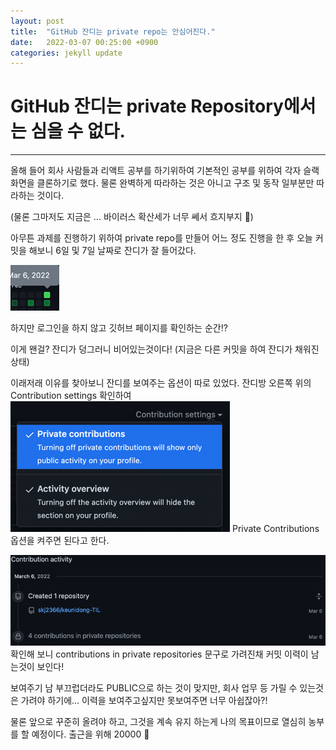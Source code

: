 ```yaml
---
layout: post
title:  "GitHub 잔디는 private repo는 안심어진다."
date:   2022-03-07 00:25:00 +0900
categories: jekyll update
---
```


# GitHub 잔디는 private Repository에서는 심을 수 없다.

---
올해 들어 회사 사람들과 리액트 공부를 하기위하여 기본적인 공부를 위하여
각자 슬랙 화면을 클론하기로 했다. 
물론 완벽하게 따라하는 것은 아니고 구조 및 동작 일부분만 따라하는 것이다.

(물론 그마저도 지금은 ... 바이러스 확산세가 너무 쎄서 흐지부지 💩)

아무튼 과제를 진행하기 위하여 private repo를 만들어 어느 정도 진행을 한 후 오늘 커밋을 해보니 6일 및 7일 날짜로 잔디가 잘 들어갔다.

![img.png](./img.png)

하지만 로그인을 하지 않고 깃허브 페이지를 확인하는 순간!?

이게 왠걸? 잔디가 덩그러니 비어있는것이다!
(지금은 다른 커밋을 하여 잔디가 채워진 상태)

이래저래 이유를 찾아보니 잔디를 보여주는 옵션이 따로 있었다.
잔디방 오른쪽 위의 Contribution settings 확인하여
![img_1.png](./img_1.png)
Private Contributions 옵션을 켜주면 된다고 한다.

![img_2.png](./img_2.png)
확인해 보니 contributions in private repositories 문구로 가려진채 커밋 이력이 남는것이 보인다!

보여주기 남 부끄럽더라도 PUBLIC으로 하는 것이 맞지만, 회사 업무 등 가릴 수 있는것은 가려야 하기에...
이력을 보여주고싶지만 못보여주면 너무 아쉽잖아?!

물론 앞으로 꾸준히 올려야 하고, 그것을 계속 유지 하는게 나의 목표이므로 열심히 농부를 할 예정이다. 
출근을 위해 20000 🥱